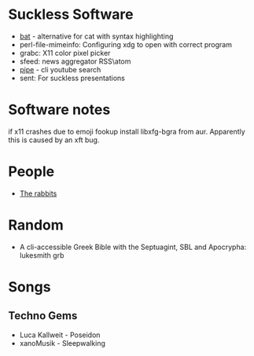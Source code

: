 # Suckless Software
* [bat](https://github.com/sharkdp/bat) - alternative for cat with syntax highlighting
* perl-file-mimeinfo: Configuring xdg to open with correct program
* grabc: X11 color pixel picker
* sfeed: news aggregator RSS\atom  
* [pipe](https://github.com/trizen/pipe-viewer) - cli youtube search
* sent: For suckless presentations

# Software notes
if x11 crashes due to emoji fookup install libxfg-bgra from aur. Apparently this is caused by an xft bug.

# People
* [The rabbits](https://100r.co/site/about_us.html)

# Random
*  A cli-accessible Greek Bible with the Septuagint, SBL and Apocrypha: lukesmith grb 

# Songs

## Techno Gems
* Luca Kallweit - Poseidon
* xanoMusik - Sleepwalking
